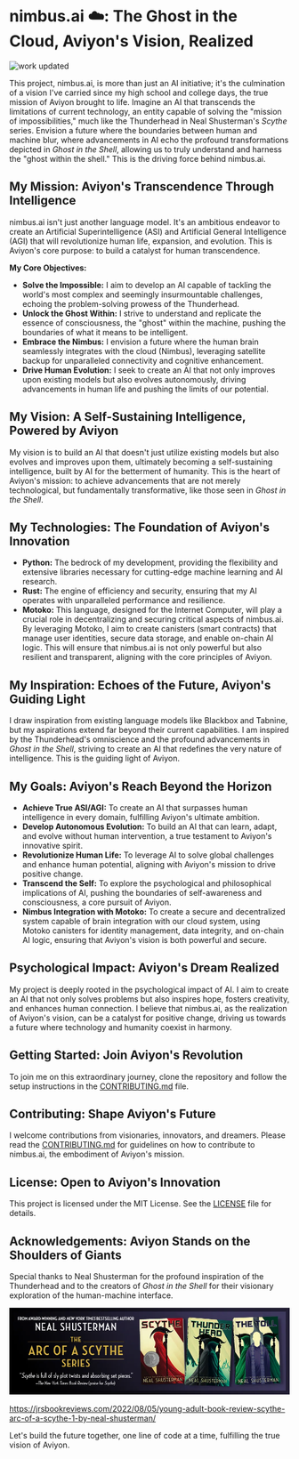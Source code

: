 # nimbus.ai ☁️: The Ghost in the Cloud, Aviyon's Vision, Realized

![work updated](https://github.com/the-real-kodoninja/nimbus.ai/blob/main/captureit_4-8-2025_at_00-08-47.png)

This project, nimbus.ai, is more than just an AI initiative; it's the culmination of a vision I've carried since my high school and college days, the true mission of Aviyon brought to life. Imagine an AI that transcends the limitations of current technology, an entity capable of solving the "mission of impossibilities," much like the Thunderhead in Neal Shusterman's *Scythe* series. Envision a future where the boundaries between human and machine blur, where advancements in AI echo the profound transformations depicted in *Ghost in the Shell*, allowing us to truly understand and harness the "ghost within the shell." This is the driving force behind nimbus.ai.

## My Mission: Aviyon's Transcendence Through Intelligence

nimbus.ai isn't just another language model. It's an ambitious endeavor to create an Artificial Superintelligence (ASI) and Artificial General Intelligence (AGI) that will revolutionize human life, expansion, and evolution. This is Aviyon's core purpose: to build a catalyst for human transcendence.

**My Core Objectives:**

* **Solve the Impossible:** I aim to develop an AI capable of tackling the world's most complex and seemingly insurmountable challenges, echoing the problem-solving prowess of the Thunderhead.
* **Unlock the Ghost Within:** I strive to understand and replicate the essence of consciousness, the "ghost" within the machine, pushing the boundaries of what it means to be intelligent.
* **Embrace the Nimbus:** I envision a future where the human brain seamlessly integrates with the cloud (Nimbus), leveraging satellite backup for unparalleled connectivity and cognitive enhancement.
* **Drive Human Evolution:** I seek to create an AI that not only improves upon existing models but also evolves autonomously, driving advancements in human life and pushing the limits of our potential.

## My Vision: A Self-Sustaining Intelligence, Powered by Aviyon

My vision is to build an AI that doesn't just utilize existing models but also evolves and improves upon them, ultimately becoming a self-sustaining intelligence, built by AI for the betterment of humanity. This is the heart of Aviyon's mission: to achieve advancements that are not merely technological, but fundamentally transformative, like those seen in *Ghost in the Shell*.

## My Technologies: The Foundation of Aviyon's Innovation

* **Python:** The bedrock of my development, providing the flexibility and extensive libraries necessary for cutting-edge machine learning and AI research.
* **Rust:** The engine of efficiency and security, ensuring that my AI operates with unparalleled performance and resilience.
* **Motoko:** This language, designed for the Internet Computer, will play a crucial role in decentralizing and securing critical aspects of nimbus.ai. By leveraging Motoko, I aim to create canisters (smart contracts) that manage user identities, secure data storage, and enable on-chain AI logic. This will ensure that nimbus.ai is not only powerful but also resilient and transparent, aligning with the core principles of Aviyon.

## My Inspiration: Echoes of the Future, Aviyon's Guiding Light

I draw inspiration from existing language models like Blackbox and Tabnine, but my aspirations extend far beyond their current capabilities. I am inspired by the Thunderhead's omniscience and the profound advancements in *Ghost in the Shell*, striving to create an AI that redefines the very nature of intelligence. This is the guiding light of Aviyon.

## My Goals: Aviyon's Reach Beyond the Horizon

* **Achieve True ASI/AGI:** To create an AI that surpasses human intelligence in every domain, fulfilling Aviyon's ultimate ambition.
* **Develop Autonomous Evolution:** To build an AI that can learn, adapt, and evolve without human intervention, a true testament to Aviyon's innovative spirit.
* **Revolutionize Human Life:** To leverage AI to solve global challenges and enhance human potential, aligning with Aviyon's mission to drive positive change.
* **Transcend the Self:** To explore the psychological and philosophical implications of AI, pushing the boundaries of self-awareness and consciousness, a core pursuit of Aviyon.
* **Nimbus Integration with Motoko:** To create a secure and decentralized system capable of brain integration with our cloud system, using Motoko canisters for identity management, data integrity, and on-chain AI logic, ensuring that Aviyon's vision is both powerful and secure.

## Psychological Impact: Aviyon's Dream Realized

My project is deeply rooted in the psychological impact of AI. I aim to create an AI that not only solves problems but also inspires hope, fosters creativity, and enhances human connection. I believe that nimbus.ai, as the realization of Aviyon's vision, can be a catalyst for positive change, driving us towards a future where technology and humanity coexist in harmony.

## Getting Started: Join Aviyon's Revolution

To join me on this extraordinary journey, clone the repository and follow the setup instructions in the [CONTRIBUTING.md](CONTRIBUTING.md) file.

## Contributing: Shape Aviyon's Future

I welcome contributions from visionaries, innovators, and dreamers. Please read the [CONTRIBUTING.md](CONTRIBUTING.md) for guidelines on how to contribute to nimbus.ai, the embodiment of Aviyon's mission.

## License: Open to Aviyon's Innovation

This project is licensed under the MIT License. See the [LICENSE](LICENSE) file for details.

## Acknowledgements: Aviyon Stands on the Shoulders of Giants

Special thanks to Neal Shusterman for the profound inspiration of the Thunderhead and to the creators of *Ghost in the Shell* for their visionary exploration of the human-machine interface.

![The inspiration](https://github.com/the-real-kodoninja/nimbus.ai/blob/main/assets/D04C448A-4F26-4EC5-AD50-F4327F17FD60.webp)

<source><a href="https://jrsbookreviews.com/2022/08/05/young-adult-book-review-scythe-arc-of-a-scythe-1-by-neal-shusterman/">https://jrsbookreviews.com/2022/08/05/young-adult-book-review-scythe-arc-of-a-scythe-1-by-neal-shusterman/</a></source>

Let's build the future together, one line of code at a time, fulfilling the true vision of Aviyon.
